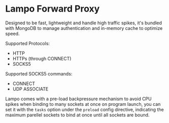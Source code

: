 # Lampo Forward Proxy

Designed to be fast, lightweight and handle high traffic spikes, it's bundled with MongoDB to manage authentication and in-memory cache to optimize speed.

Supported Protocols:

- HTTP
- HTTPs (through CONNECT)
- SOCKS5

Supported SOCKS5 commands:

- CONNECT
- UDP ASSOCIATE

Lampo comes with a pre-load backpressure mechanism to avoid CPU spikes when binding to many sockets at once on program launch, you can set it with the `tasks` option under the `preload` config directive, indicating the maximum parellel sockets to bind at once until all sockets are bound.
